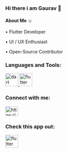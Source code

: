 
### Hi there i am Gaurav 👋


#### About Me ☺

• Flutter Developer

• UI / UX Enthusiast

• Open-Source Contributor



<h3 align="left">Languages and Tools:</h3>
<p align="left"> <a href="https://dart.dev" target="_blank"> <img src="https://www.vectorlogo.zone/logos/dartlang/dartlang-icon.svg" alt="dart" width="40" height="40"/> </a> <a href="https://flutter.dev" target="_blank"> <img src="https://www.vectorlogo.zone/logos/flutterio/flutterio-icon.svg" alt="flutter" width="40" height="40"/> </a> </p>



<h3 align="left">Connect with me:</h3>
<p align="left">
<a href="https://www.instagram.com/dev.gaurav_tantuway/" target="blank"><img align="center" src="https://raw.githubusercontent.com/rahuldkjain/github-profile-readme-generator/master/src/images/icons/Social/instagram.svg" alt="https://www.instagram.com/dev.gaurav_tantuway/" height="30" width="40" /></a>
</p>


<h3 align="left">Check this app out:</h3>
<a href="https://play.google.com/store/apps/details?id=com.flutter.gaurav_tantuway.flutter_animation_gallery" target="_blank"> <img src="https://www.vectorlogo.zone/logos/flutterio/flutterio-icon.svg" alt="flutter" width="40" height="40"/> </a> </p>
